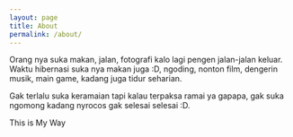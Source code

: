 ```yaml
---
layout: page
title: About
permalink: /about/
---
```


Orang nya suka makan, jalan, fotografi kalo lagi pengen jalan-jalan keluar.
Waktu hibernasi suka nya makan juga :D, ngoding, nonton film, dengerin musik, main game, kadang juga tidur seharian.

Gak terlalu suka keramaian tapi kalau terpaksa ramai ya gapapa, gak suka ngomong kadang nyrocos gak selesai selesai :D.

This is My Way